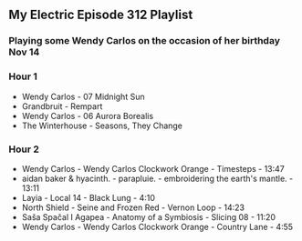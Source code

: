 ## My Electric Episode 312 Playlist
### Playing some Wendy Carlos on the occasion of her birthday Nov 14

### Hour 1
* Wendy Carlos - 07 Midnight Sun
* Grandbruit - Rempart
* Wendy Carlos - 06 Aurora Borealis
* The Winterhouse - Seasons, They Change

### Hour 2
* Wendy Carlos - Wendy Carlos Clockwork Orange - Timesteps - 13:47
* aidan baker & hyacinth. - parapluie. - embroidering the earth's mantle. - 13:11
* Layia - Local 14 - Black Lung - 4:10
* North Shield - Seine and Frozen Red - Vernon Loop - 14:23
* Saša Spačal I Agapea - Anatomy of a Symbiosis - Slicing 08 - 11:20
* Wendy Carlos - Wendy Carlos Clockwork Orange - Country Lane - 4:55
